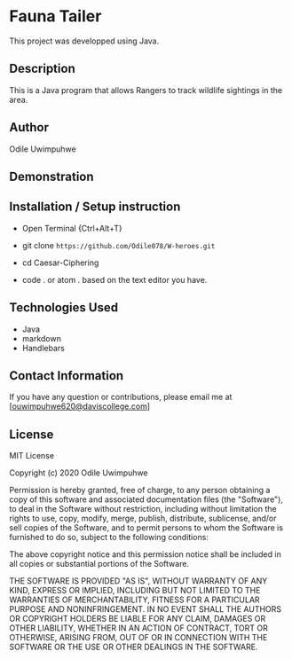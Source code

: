 # Fauna Tailer

This project was developped using Java.

## Description

This is a Java program that  allows Rangers to track wildlife sightings in the area.
## Author
 Odile Uwimpuhwe

## Demonstration



## Installation / Setup instruction
* Open Terminal {Ctrl+Alt+T}

* git clone ```https://github.com/Odile078/W-heroes.git```

* cd Caesar-Ciphering

* code . or atom . based on the text editor you have.

## Technologies Used

* Java
* markdown
* Handlebars


## Contact Information 

If you have any question or contributions, please email me at [ouwimpuhwe620@daviscollege.com]

## License

MIT License

Copyright (c) 2020 Odile Uwimpuhwe

Permission is hereby granted, free of charge, to any person obtaining a copy
of this software and associated documentation files (the "Software"), to deal
in the Software without restriction, including without limitation the rights
to use, copy, modify, merge, publish, distribute, sublicense, and/or sell
copies of the Software, and to permit persons to whom the Software is
furnished to do so, subject to the following conditions:

The above copyright notice and this permission notice shall be included in all
copies or substantial portions of the Software.

THE SOFTWARE IS PROVIDED "AS IS", WITHOUT WARRANTY OF ANY KIND, EXPRESS OR
IMPLIED, INCLUDING BUT NOT LIMITED TO THE WARRANTIES OF MERCHANTABILITY,
FITNESS FOR A PARTICULAR PURPOSE AND NONINFRINGEMENT. IN NO EVENT SHALL THE
AUTHORS OR COPYRIGHT HOLDERS BE LIABLE FOR ANY CLAIM, DAMAGES OR OTHER
LIABILITY, WHETHER IN AN ACTION OF CONTRACT, TORT OR OTHERWISE, ARISING FROM,
OUT OF OR IN CONNECTION WITH THE SOFTWARE OR THE USE OR OTHER DEALINGS IN THE
SOFTWARE.